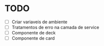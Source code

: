 # TODO

- [ ] Criar variaveis de ambiente
- [ ] Tratamentos de erro na camada de service
- [ ] Componente de deck
- [ ] Componente de card
